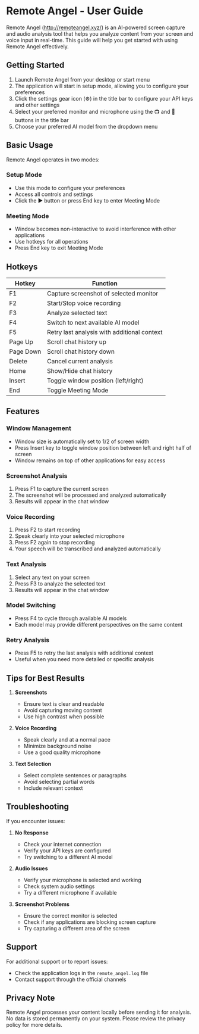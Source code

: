 # Remote Angel - User Guide

Remote Angel (http://remoteangel.xyz/) is an AI-powered screen capture and audio analysis tool that helps you analyze content from your screen and voice input in real-time. This guide will help you get started with using Remote Angel effectively.

## Getting Started

1. Launch Remote Angel from your desktop or start menu
2. The application will start in setup mode, allowing you to configure your preferences
3. Click the settings gear icon (⚙️) in the title bar to configure your API keys and other settings
4. Select your preferred monitor and microphone using the 📺 and 🎤 buttons in the title bar
5. Choose your preferred AI model from the dropdown menu

## Basic Usage

Remote Angel operates in two modes:

### Setup Mode
- Use this mode to configure your preferences
- Access all controls and settings
- Click the ▶️ button or press End key to enter Meeting Mode

### Meeting Mode
- Window becomes non-interactive to avoid interference with other applications
- Use hotkeys for all operations
- Press End key to exit Meeting Mode

## Hotkeys

| Hotkey | Function |
|--------|----------|
| F1 | Capture screenshot of selected monitor |
| F2 | Start/Stop voice recording |
| F3 | Analyze selected text |
| F4 | Switch to next available AI model |
| F5 | Retry last analysis with additional context |
| Page Up | Scroll chat history up |
| Page Down | Scroll chat history down |
| Delete | Cancel current analysis |
| Home | Show/Hide chat history |
| Insert | Toggle window position (left/right) |
| End | Toggle Meeting Mode |

## Features

### Window Management
- Window size is automatically set to 1/2 of screen width
- Press Insert key to toggle window position between left and right half of screen
- Window remains on top of other applications for easy access

### Screenshot Analysis
1. Press F1 to capture the current screen
2. The screenshot will be processed and analyzed automatically
3. Results will appear in the chat window

### Voice Recording
1. Press F2 to start recording
2. Speak clearly into your selected microphone
3. Press F2 again to stop recording
4. Your speech will be transcribed and analyzed automatically

### Text Analysis
1. Select any text on your screen
2. Press F3 to analyze the selected text
3. Results will appear in the chat window

### Model Switching
- Press F4 to cycle through available AI models
- Each model may provide different perspectives on the same content

### Retry Analysis
- Press F5 to retry the last analysis with additional context
- Useful when you need more detailed or specific analysis

## Tips for Best Results

1. **Screenshots**
   - Ensure text is clear and readable
   - Avoid capturing moving content
   - Use high contrast when possible

2. **Voice Recording**
   - Speak clearly and at a normal pace
   - Minimize background noise
   - Use a good quality microphone

3. **Text Selection**
   - Select complete sentences or paragraphs
   - Avoid selecting partial words
   - Include relevant context

## Troubleshooting

If you encounter issues:

1. **No Response**
   - Check your internet connection
   - Verify your API keys are configured
   - Try switching to a different AI model

2. **Audio Issues**
   - Verify your microphone is selected and working
   - Check system audio settings
   - Try a different microphone if available

3. **Screenshot Problems**
   - Ensure the correct monitor is selected
   - Check if any applications are blocking screen capture
   - Try capturing a different area of the screen

## Support

For additional support or to report issues:
- Check the application logs in the `remote_angel.log` file
- Contact support through the official channels

## Privacy Note

Remote Angel processes your content locally before sending it for analysis. No data is stored permanently on your system. Please review the privacy policy for more details. 

